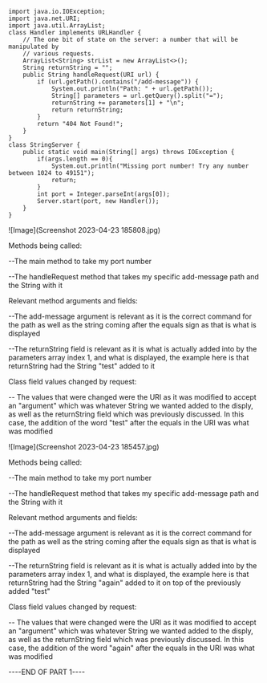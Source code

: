     import java.io.IOException;
    import java.net.URI;
    import java.util.ArrayList;
    class Handler implements URLHandler {
        // The one bit of state on the server: a number that will be manipulated by
        // various requests.
        ArrayList<String> strList = new ArrayList<>();
        String returnString = "";
        public String handleRequest(URI url) {
            if (url.getPath().contains("/add-message")) {
                System.out.println("Path: " + url.getPath());
                String[] parameters = url.getQuery().split("=");
                returnString += parameters[1] + "\n";
                return returnString;
            }
            return "404 Not Found!";
        }
    }
    class StringServer {
        public static void main(String[] args) throws IOException {
            if(args.length == 0){
                System.out.println("Missing port number! Try any number between 1024 to 49151");
                return;
            }
            int port = Integer.parseInt(args[0]);
            Server.start(port, new Handler());
        }
    }

![Image](Screenshot 2023-04-23 185808.jpg)

Methods being called:

--The main method to take my port number

--The handleRequest method that takes my specific add-message path and the String with it

Relevant method arguments and fields:

--The add-message argument is relevant as it is the correct command for the path as well as the string coming after the equals sign as that is what is displayed

--The returnString field is relevant as it is what is actually added into by the parameters array index 1, and what is displayed, the example here is that returnString had the String "test" added to it

Class field values changed by request:

-- The values that were changed were the URI as it was modified to accept an "argument" which was whatever String we wanted added to the disply, as well as the returnString field which was previously discussed.  In this case, the addition of the word "test" after the equals in the URI was what was modified

![Image](Screenshot 2023-04-23 185457.jpg)

Methods being called:

--The main method to take my port number

--The handleRequest method that takes my specific add-message path and the String with it

Relevant method arguments and fields:

--The add-message argument is relevant as it is the correct command for the path as well as the string coming after the equals sign as that is what is displayed

--The returnString field is relevant as it is what is actually added into by the parameters array index 1, and what is displayed, the example here is that returnString had the String "again" added to it on top of the previously added "test"

Class field values changed by request:

-- The values that were changed were the URI as it was modified to accept an "argument" which was whatever String we wanted added to the disply, as well as the returnString field which was previously discussed. In this case, the addition of the word "again" after the equals in the URI was what was modified


----END OF PART 1----
